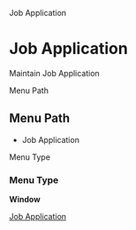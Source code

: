 
Job Application
# Job Application


Maintain Job Application

Menu Path
## Menu Path



- Job Application

Menu Type
### Menu Type

**Window**


[Job Application](functional-guide/window/window-job-application.md)